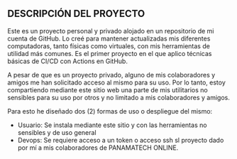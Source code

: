 ## DESCRIPCIÓN DEL PROYECTO

Este es un proyecto personal y privado alojado en un repositorio de mi cuenta de GitHub. Lo creé para mantener actualizadas mis diferentes computadoras, tanto físicas como virtuales, con mis herramientas de utilidad más comunes. Es el primer proyecto en el que aplico técnicas básicas de CI/CD con Actions en GitHub.

A pesar de que es un proyecto privado, alguno de mis colaboradores y amigos me han solicitado acceso al mismo para su uso. Por lo tanto, estoy compartiendo mediante este sitio web una parte de mis utilitarios no sensibles para su uso por otros y no limitado a mis colaboradores y amigos.

Para esto he diseñado dos (2) formas de uso o despliegue del mismo:
  * Usuario: Se instala mediante este sitio y con las herramientas no sensibles y de uso general
  * Devops: Se requiere acceso a un token o acceso ssh sl proyecto dado por mí a mis colaboradores de PANAMATECH ONLINE.


